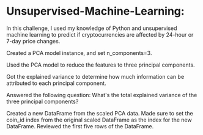 # Unsupervised-Machine-Learning:
In this challenge, I used my knowledge of Python and unsupervised machine learning to predict if cryptocurrencies are affected by 24-hour or 7-day price changes.

Created a PCA model instance, and set n_components=3.

Used the PCA model to reduce the features to three principal components. 

Got the explained variance to determine how much information can be attributed to each principal component. 

Answered the following question: What's the total explained variance of the three principal components?

Created a new DataFrame from the scaled PCA data. Made sure to set the coin_id index from the original scaled DataFrame as the index for the new DataFrame. Reviewed the first five rows of the DataFrame.
